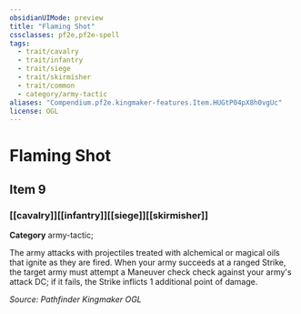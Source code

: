 ```yaml
---
obsidianUIMode: preview
title: "Flaming Shot"
cssclasses: pf2e,pf2e-spell
tags:
  - trait/cavalry
  - trait/infantry
  - trait/siege
  - trait/skirmisher
  - trait/common
  - category/army-tactic
aliases: "Compendium.pf2e.kingmaker-features.Item.HUGtP04pX8h0vgUc"
license: OGL
---
```

# Flaming Shot
## Item 9
### [[cavalry]][[infantry]][[siege]][[skirmisher]]

**Category** army-tactic; 




The army attacks with projectiles treated with alchemical or magical oils that ignite as they are fired. When your army succeeds at a ranged Strike, the target army must attempt a Maneuver check check against your army's attack DC; if it fails, the Strike inflicts 1 additional point of damage.

*Source: Pathfinder Kingmaker*
*OGL*